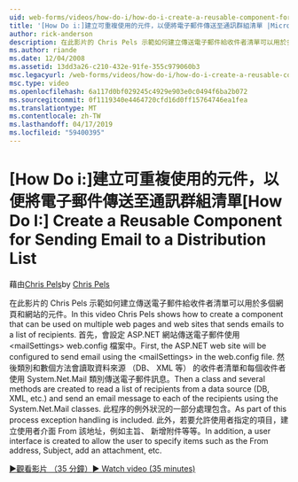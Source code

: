 ```yaml
---
uid: web-forms/videos/how-do-i/how-do-i-create-a-reusable-component-for-sending-email-to-a-distribution-list
title: '[How Do i:]建立可重複使用的元件，以便將電子郵件傳送至通訊群組清單 |Microsoft Docs'
author: rick-anderson
description: 在此影片的 Chris Pels 示範如何建立傳送電子郵件給收件者清單可以用於多個網頁和網站的元件。 Firs...
ms.author: riande
ms.date: 12/04/2008
ms.assetid: 13dd3a26-c210-432e-91fe-355c979060b3
msc.legacyurl: /web-forms/videos/how-do-i/how-do-i-create-a-reusable-component-for-sending-email-to-a-distribution-list
msc.type: video
ms.openlocfilehash: 6a117d0bf029245c4929e903e0c0494f6ba2b072
ms.sourcegitcommit: 0f1119340e4464720cfd16d0ff15764746ea1fea
ms.translationtype: MT
ms.contentlocale: zh-TW
ms.lasthandoff: 04/17/2019
ms.locfileid: "59400395"
---
```

# <a name="how-do-i-create-a-reusable-component-for-sending-email-to-a-distribution-list"></a><span data-ttu-id="9956d-104">[How Do i:]建立可重複使用的元件，以便將電子郵件傳送至通訊群組清單</span><span class="sxs-lookup"><span data-stu-id="9956d-104">[How Do I:] Create a Reusable Component for Sending Email to a Distribution List</span></span>

<span data-ttu-id="9956d-105">藉由[Chris Pels](https://twitter.com/chrispels)</span><span class="sxs-lookup"><span data-stu-id="9956d-105">by [Chris Pels](https://twitter.com/chrispels)</span></span>

<span data-ttu-id="9956d-106">在此影片的 Chris Pels 示範如何建立傳送電子郵件給收件者清單可以用於多個網頁和網站的元件。</span><span class="sxs-lookup"><span data-stu-id="9956d-106">In this video Chris Pels shows how to create a component that can be used on multiple web pages and web sites that sends emails to a list of recipients.</span></span> <span data-ttu-id="9956d-107">首先，會設定 ASP.NET 網站傳送電子郵件使用&lt;mailSettings&gt; web.config 檔案中。</span><span class="sxs-lookup"><span data-stu-id="9956d-107">First, the ASP.NET web site will be configured to send email using the &lt;mailSettings&gt; in the web.config file.</span></span> <span data-ttu-id="9956d-108">然後類別和數個方法會讀取資料來源 （DB、 XML 等） 的收件者清單和每個收件者使用 System.Net.Mail 類別傳送電子郵件訊息。</span><span class="sxs-lookup"><span data-stu-id="9956d-108">Then a class and several methods are created to read a list of recipients from a data source (DB, XML, etc.) and send an email message to each of the recipients using the System.Net.Mail classes.</span></span> <span data-ttu-id="9956d-109">此程序的例外狀況的一部分處理包含。</span><span class="sxs-lookup"><span data-stu-id="9956d-109">As part of this process exception handling is included.</span></span> <span data-ttu-id="9956d-110">此外，若要允許使用者指定的項目，建立使用者介面 From 該地址，例如主旨、 新增附件等等。</span><span class="sxs-lookup"><span data-stu-id="9956d-110">In addition, a user interface is created to allow the user to specify items such as the From address, Subject, add an attachment, etc.</span></span>

[<span data-ttu-id="9956d-111">&#9654;觀看影片 （35 分鐘）</span><span class="sxs-lookup"><span data-stu-id="9956d-111">&#9654; Watch video (35 minutes)</span></span>](https://channel9.msdn.com/Blogs/ASP-NET-Site-Videos/how-do-i-create-a-reusable-component-for-sending-email-to-a-distribution-list)
